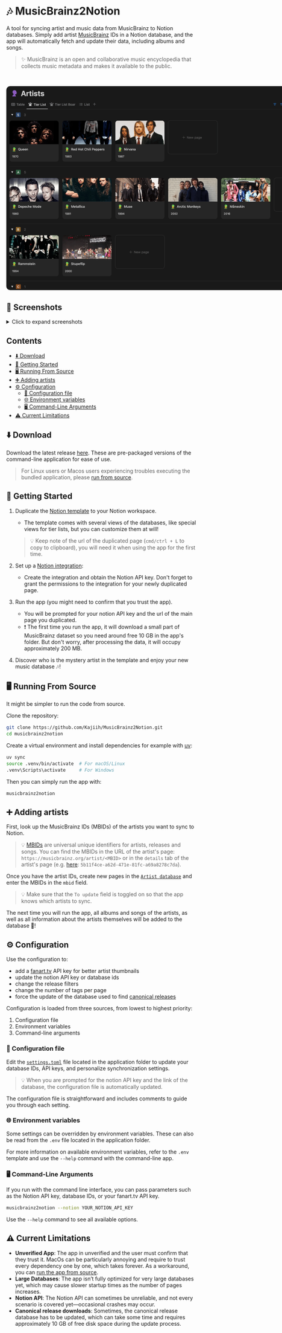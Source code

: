 # 🎶 MusicBrainz2Notion

A tool for syncing artist and music data from MusicBrainz to Notion databases.
Simply add artist [MusicBrainz](https://musicbrainz.org/) IDs in a Notion database, and the app will automatically fetch and update their data, including albums and songs.

> ✨ MusicBrainz is an open and collaborative music encyclopedia that collects music metadata and makes it available to the public.

<br />
<p align="center">
  <img src="media/screenshots/artist_db.png" alt="MusicBrainz2Notion Artist Database" style="max-width: 850px; height: auto; border-radius: 10px;">
</p>

## 📸 Screenshots <!-- omit from toc -->

<details>
  <summary>Click to expand screenshots</summary>

### Main Page

![Track Database](media/screenshots/main_page.png)

### Artist Database - Tier List View

![Artist Database](media/screenshots/artist_db.png)

### Release Database - Table View

![Release Database](media/screenshots/release_db.png)

### Tracks Database - Table View

![Track Database](media/screenshots/track_db.png)

</details>

## Contents <!-- omit from toc -->

- [⬇️ Download](#️-download)
- [🏃 Getting Started](#-getting-started)
- [🖥 Running From Source](#-running-from-source)
- [➕ Adding artists](#-adding-artists)
- [⚙️ Configuration](#️-configuration)
  - [📝 Configuration file](#-configuration-file)
  - [🌐 Environment variables](#-environment-variables)
  - [🖥️ Command-Line Arguments](#️-command-line-arguments)
- [⚠️ Current Limitations](#️-current-limitations)

## ⬇️ Download

Download the latest release [here](https://github.com/Kajiih/MusicBrainz2Notion/releases/latest). These are pre-packaged versions of the command-line application for ease of use.
> For Linux users or Macos users experiencing troubles executing the bundled application, please [run from source](#-running-from-source).

## 🏃 Getting Started

1. Duplicate the [Notion template](https://steel-pram-3bf.notion.site/El-Music-Box-2-0-10e20647c8df80368434ea6ac7208981) to your Notion workspace.
     - The template comes with several views of the databases, like special views for tier lists, but you can customize them at will!

     > 💡 Keep note of the url of the duplicated page (`cmd/ctrl + L` to copy to clipboard), you will need it when using the app for the first time.

2. Set up a [Notion integration](https://developers.notion.com/docs/create-a-notion-integration#getting-started):
   - Create the integration and obtain the Notion API key. Don't forget to grant the permissions to the integration for your newly duplicated page.

3. Run the app (you might need to confirm that you trust the app).
    - You will be prompted for your notion API key and the url of the main page you duplicated.
    - ❗ The first time you run the app, it will download a small part of MusicBrainz dataset so you need around free 10 GB in the app's folder. But don't worry, after processing the data, it will occupy approximately 200 MB.

4. Discover who is the mystery artist in the template and enjoy your new music database 🎶!

## 🖥 Running From Source

It might be simpler to run the code from source.

Clone the repository:

```bash
git clone https://github.com/Kajiih/MusicBrainz2Notion.git
cd musicbrainz2notion
```

Create a virtual environment and install dependencies for example with [uv](https://docs.astral.sh/uv/):

```bash
uv sync
source .venv/bin/activate  # For macOS/Linux
.venv\Scripts\activate     # For Windows
```

Then you can simply run the app with:

```bash
musicbrainz2notion
```

## ➕ Adding artists

First, look up the MusicBrainz IDs (MBIDs) of the artists you want to sync to Notion.

> 💡 [MBIDs](https://musicbrainz.org/doc/MusicBrainz_Identifier) are universal unique identifiers for artists, releases and songs. You can find the MBIDs in the URL of the artist's page: `https://musicbrainz.org/artist/<MBID>` or in the `details` tab of the artist's page (e.g. [here](https://musicbrainz.org/artist/5b11f4ce-a62d-471e-81fc-a69a8278c7da/details): `5b11f4ce-a62d-471e-81fc-a69a8278c7da`).

Once you have the artist IDs, create new pages in the [`Artist database`](https://steel-pram-3bf.notion.site/10e20647c8df80ae923cfa8e19d109d4?v=10e20647c8df81a58be0000cbafdcff3&pvs=4) and enter the MBIDs in the `mbid` field.

> 💡 Make sure that the `To update` field is toggled on so that the app knows which artists to sync.

The next time you will run the app, all albums and songs of the artists, as well as all information about the artists themselves will be added to the database 🎉!

## ⚙️ Configuration

Use the configuration to:

- add a [fanart.tv](https://fanart.tv/) API key for better artist thumbnails
- update the notion API key or database ids
- change the release filters
- change the number of tags per page
- force the update of the database used to find [canonical releases](https://musicbrainz.org/doc/Canonical_MusicBrainz_data)

Configuration is loaded from three sources, from lowest to highest priority:

 1. Configuration file
 2. Environment variables
 3. Command-line arguments

### 📝 Configuration file

Edit the [`settings.toml`](./settings.toml) file located  in the application folder to update your database IDs, API keys, and personalize synchronization settings.

> 💡 When you are prompted for the notion API key and the link of the database, the configuration file is automatically updated.

The configuration file is straightforward and includes comments to guide you through each setting.

### 🌐 Environment variables

Some settings can be overridden by environment variables.
These can also be read from the `.env` file located in the application folder.

For more information on available environment variables, refer to the `.env` template and use the `--help` command with the command-line app.

### 🖥️ Command-Line Arguments

If you run with the command line interface, you can pass parameters such as the Notion API key, database IDs, or your fanart.tv API key.

```bash
musicbrainz2notion --notion YOUR_NOTION_API_KEY
```

Use the `--help` command to see all available options.

## ⚠️ Current Limitations

- **Unverified App**: The app in unverified and the user must confirm that they trust it. MacOs can be particularly annoying and require to trust every dependency one by one, which takes forever. As a workaround, you can [run the app from source](#-running-from-source).
- **Large Databases**: The app isn’t fully optimized for very large databases yet, which may cause slower startup times as the number of pages increases.
- **Notion API**: The Notion API can sometimes be unreliable, and not every scenario is covered yet—occasional crashes may occur.
- **Canonical release downloads**: Sometimes, the canonical release database has to be updated, which can take some time and requires approximately 10 GB of free disk space during the update process.
